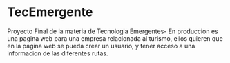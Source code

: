 # TecEmergente
Proyecto Final de la materia de Tecnologia Emergentes- En produccion es una pagina web para una empresa relacionada al turismo, ellos quieren que en la pagina web se pueda crear un usuario, y tener acceso a una informacion de las diferentes rutas.
